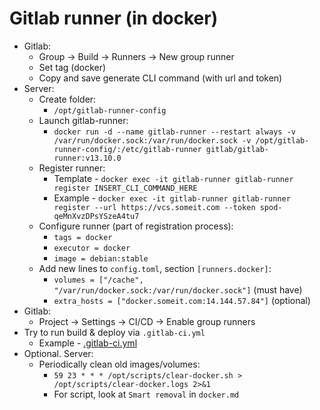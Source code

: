 # Gitlab runner (in docker)
* Gitlab:
  * Group -> Build -> Runners -> New group runner
  * Set tag (docker)
  * Copy and save generate CLI command (with url and token)
* Server:
  * Create folder: 
    * `/opt/gitlab-runner-config`
  * Launch gitlab-runner: 
    * `docker run -d --name gitlab-runner --restart always -v /var/run/docker.sock:/var/run/docker.sock -v /opt/gitlab-runner-config/:/etc/gitlab-runner gitlab/gitlab-runner:v13.10.0`
  * Register runner:
    * Template - `docker exec -it gitlab-runner gitlab-runner register INSERT_CLI_COMMAND_HERE`
    * Example - `docker exec -it gitlab-runner gitlab-runner register --url https://vcs.someit.com --token spod-qeMnXvzDPsYSzeA4tu7`
  * Configure runner (part of registration process):
    * `tags = docker`
    * `executor = docker`
    * `image = debian:stable`
  * Add new lines to `config.toml`, section `[runners.docker]`:
    * `volumes = ["/cache", "/var/run/docker.sock:/var/run/docker.sock"]` (must have)
    * `extra_hosts = ["docker.someit.com:14.144.57.84"]` (optional)
* Gitlab:
  * Project -> Settings -> CI/CD -> Enable group runners
* Try to run build & deploy via `.gitlab-ci.yml`
  * Example - [.gitlab-ci.yml](../kubernetes/example-a/.gitlab-ci.yml)
* Optional. Server:
  * Periodically clean old images/volumes:
    * `59 23 * * * /opt/scripts/clear-docker.sh > /opt/scripts/clear-docker.logs 2>&1`
    * For script, look at `Smart removal` in `docker.md`
